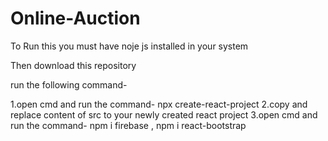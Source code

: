 # Online-Auction
 
To Run this you must have noje js installed in your system

Then download this repository

run the following command-

1.open cmd and run the command- npx create-react-project
2.copy and replace content of src to your newly created react project
3.open cmd and run the command- npm i firebase , npm i react-bootstrap
